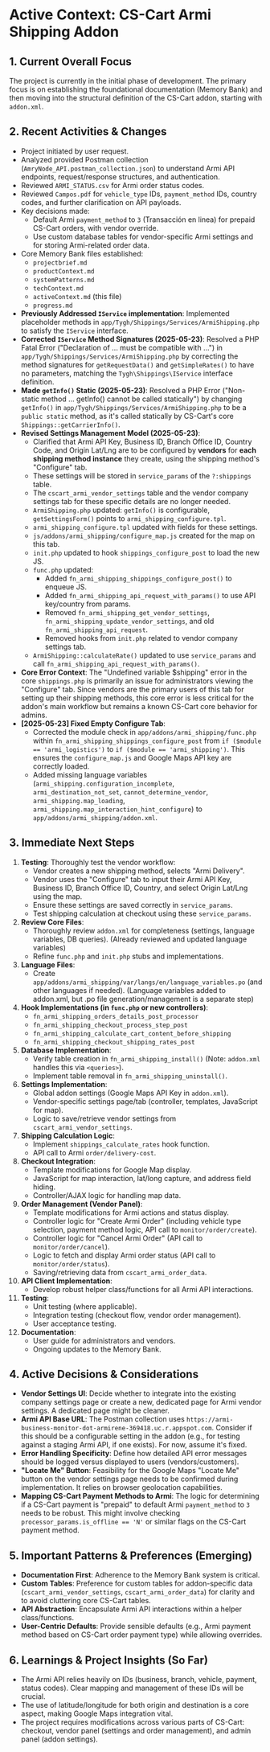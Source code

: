 # Active Context: CS-Cart Armi Shipping Addon

## 1. Current Overall Focus
The project is currently in the initial phase of development. The primary focus is on establishing the foundational documentation (Memory Bank) and then moving into the structural definition of the CS-Cart addon, starting with `addon.xml`.

## 2. Recent Activities & Changes
*   Project initiated by user request.
*   Analyzed provided Postman collection (`AmryNode_API.postman_collection.json`) to understand Armi API endpoints, request/response structures, and authentication.
*   Reviewed `ARMI_STATUS.csv` for Armi order status codes.
*   Reviewed `Campos.pdf` for `vehicle_type` IDs, `payment_method` IDs, country codes, and further clarification on API payloads.
*   Key decisions made:
    *   Default Armi `payment_method` to `3` (Transacción en linea) for prepaid CS-Cart orders, with vendor override.
    *   Use custom database tables for vendor-specific Armi settings and for storing Armi-related order data.
*   Core Memory Bank files established:
    *   `projectbrief.md`
    *   `productContext.md`
    *   `systemPatterns.md`
    *   `techContext.md`
    *   `activeContext.md` (this file)
    *   `progress.md`
*   **Previously Addressed `IService` implementation**: Implemented placeholder methods in `app/Tygh/Shippings/Services/ArmiShipping.php` to satisfy the `IService` interface.
*   **Corrected `IService` Method Signatures (2025-05-23)**: Resolved a PHP Fatal Error ("Declaration of ... must be compatible with ...") in `app/Tygh/Shippings/Services/ArmiShipping.php` by correcting the method signatures for `getRequestData()` and `getSimpleRates()` to have no parameters, matching the `Tygh\Shippings\IService` interface definition.
*   **Made `getInfo()` Static (2025-05-23)**: Resolved a PHP Error ("Non-static method ... getInfo() cannot be called statically") by changing `getInfo()` in `app/Tygh/Shippings/Services/ArmiShipping.php` to be a `public static` method, as it's called statically by CS-Cart's core `Shippings::getCarrierInfo()`.
*   **Revised Settings Management Model (2025-05-23)**:
    *   Clarified that Armi API Key, Business ID, Branch Office ID, Country Code, and Origin Lat/Lng are to be configured by **vendors** for **each shipping method instance** they create, using the shipping method's "Configure" tab.
    *   These settings will be stored in `service_params` of the `?:shippings` table.
    *   The `cscart_armi_vendor_settings` table and the vendor company settings tab for these specific details are no longer needed.
    *   `ArmiShipping.php` updated: `getInfo()` is configurable, `getSettingsForm()` points to `armi_shipping_configure.tpl`.
    *   `armi_shipping_configure.tpl` updated with fields for these settings.
    *   `js/addons/armi_shipping/configure_map.js` created for the map on this tab.
    *   `init.php` updated to hook `shippings_configure_post` to load the new JS.
    *   `func.php` updated:
        *   Added `fn_armi_shipping_shippings_configure_post()` to enqueue JS.
        *   Added `fn_armi_shipping_api_request_with_params()` to use API key/country from params.
        *   Removed `fn_armi_shipping_get_vendor_settings`, `fn_armi_shipping_update_vendor_settings`, and old `fn_armi_shipping_api_request`.
        *   Removed hooks from `init.php` related to vendor company settings tab.
    *   `ArmiShipping::calculateRate()` updated to use `service_params` and call `fn_armi_shipping_api_request_with_params()`.
*   **Core Error Context**: The "Undefined variable $shipping" error in the core `shippings.php` is primarily an issue for administrators viewing the "Configure" tab. Since vendors are the primary users of this tab for setting up their shipping methods, this core error is less critical for the addon's main workflow but remains a known CS-Cart core behavior for admins.
*   **[2025-05-23] Fixed Empty Configure Tab**:
    *   Corrected the module check in `app/addons/armi_shipping/func.php` within `fn_armi_shipping_shippings_configure_post` from `if ($module == 'armi_logistics')` to `if ($module == 'armi_shipping')`. This ensures the `configure_map.js` and Google Maps API key are correctly loaded.
    *   Added missing language variables (`armi_shipping.configuration_incomplete`, `armi_destination_not_set`, `cannot_determine_vendor`, `armi_shipping.map_loading`, `armi_shipping.map_interaction_hint_configure`) to `app/addons/armi_shipping/addon.xml`.

## 3. Immediate Next Steps
1.  **Testing**: Thoroughly test the vendor workflow:
    *   Vendor creates a new shipping method, selects "Armi Delivery".
    *   Vendor uses the "Configure" tab to input their Armi API Key, Business ID, Branch Office ID, Country, and select Origin Lat/Lng using the map.
    *   Ensure these settings are saved correctly in `service_params`.
    *   Test shipping calculation at checkout using these `service_params`.
2.  **Review Core Files**:
    *   Thoroughly review `addon.xml` for completeness (settings, language variables, DB queries). (Already reviewed and updated language variables)
    *   Refine `func.php` and `init.php` stubs and implementations.
3.  **Language Files**:
    *   Create `app/addons/armi_shipping/var/langs/en/language_variables.po` (and other languages if needed). (Language variables added to addon.xml, but .po file generation/management is a separate step)
4.  **Hook Implementations (in `func.php` or new controllers)**:
    *   `fn_armi_shipping_orders_details_post_processor`
    *   `fn_armi_shipping_checkout_process_step_post`
    *   `fn_armi_shipping_calculate_cart_content_before_shipping`
    *   `fn_armi_shipping_checkout_shipping_rates_post`
5.  **Database Implementation**:
    *   Verify table creation in `fn_armi_shipping_install()` (Note: `addon.xml` handles this via `<queries>`).
    *   Implement table removal in `fn_armi_shipping_uninstall()`.
6.  **Settings Implementation**:
    *   Global addon settings (Google Maps API Key in `addon.xml`).
    *   Vendor-specific settings page/tab (controller, templates, JavaScript for map).
    *   Logic to save/retrieve vendor settings from `cscart_armi_vendor_settings`.
7.  **Shipping Calculation Logic**:
    *   Implement `shippings_calculate_rates` hook function.
    *   API call to Armi `order/delivery-cost`.
8.  **Checkout Integration**:
    *   Template modifications for Google Map display.
    *   JavaScript for map interaction, lat/long capture, and address field hiding.
    *   Controller/AJAX logic for handling map data.
9.  **Order Management (Vendor Panel)**:
    *   Template modifications for Armi actions and status display.
    *   Controller logic for "Create Armi Order" (including vehicle type selection, payment method logic, API call to `monitor/order/create`).
    *   Controller logic for "Cancel Armi Order" (API call to `monitor/order/cancel`).
    *   Logic to fetch and display Armi order status (API call to `monitor/order/status`).
    *   Saving/retrieving data from `cscart_armi_order_data`.
10. **API Client Implementation**:
    *   Develop robust helper class/functions for all Armi API interactions.
11. **Testing**:
    *   Unit testing (where applicable).
    *   Integration testing (checkout flow, vendor order management).
    *   User acceptance testing.
12. **Documentation**:
    *   User guide for administrators and vendors.
    *   Ongoing updates to the Memory Bank.

## 4. Active Decisions & Considerations
*   **Vendor Settings UI**: Decide whether to integrate into the existing company settings page or create a new, dedicated page for Armi vendor settings. A dedicated page might be cleaner.
*   **Armi API Base URL**: The Postman collection uses `https://armi-business-monitor-dot-armirene-369418.uc.r.appspot.com`. Consider if this should be a configurable setting in the addon (e.g., for testing against a staging Armi API, if one exists). For now, assume it's fixed.
*   **Error Handling Specificity**: Define how detailed API error messages should be logged versus displayed to users (vendors/customers).
*   **"Locate Me" Button**: Feasibility for the Google Maps "Locate Me" button on the vendor settings page needs to be confirmed during implementation. It relies on browser geolocation capabilities.
*   **Mapping CS-Cart Payment Methods to Armi**: The logic for determining if a CS-Cart payment is "prepaid" to default Armi `payment_method` to `3` needs to be robust. This might involve checking `processor_params.is_offline == 'N'` or similar flags on the CS-Cart payment method.

## 5. Important Patterns & Preferences (Emerging)
*   **Documentation First**: Adherence to the Memory Bank system is critical.
*   **Custom Tables**: Preference for custom tables for addon-specific data (`cscart_armi_vendor_settings`, `cscart_armi_order_data`) for clarity and to avoid cluttering core CS-Cart tables.
*   **API Abstraction**: Encapsulate Armi API interactions within a helper class/functions.
*   **User-Centric Defaults**: Provide sensible defaults (e.g., Armi payment method based on CS-Cart order payment type) while allowing overrides.

## 6. Learnings & Project Insights (So Far)
*   The Armi API relies heavily on IDs (business, branch, vehicle, payment, status codes). Clear mapping and management of these IDs will be crucial.
*   The use of latitude/longitude for both origin and destination is a core aspect, making Google Maps integration vital.
*   The project requires modifications across various parts of CS-Cart: checkout, vendor panel (settings and order management), and admin panel (addon settings).
